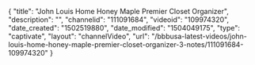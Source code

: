 {
    "title": "John Louis Home Honey Maple Premier Closet Organizer",
    "description": "",
    "channelid": "111091684",
    "videoid": "109974320",
    "date_created": "1502519880",
    "date_modified": "1504049175",
    "type": "captivate",
    "layout": "channelVideo",
    "url": "\/bbbusa-latest-videos\/john-louis-home-honey-maple-premier-closet-organizer-3-notes\/111091684-109974320"
}